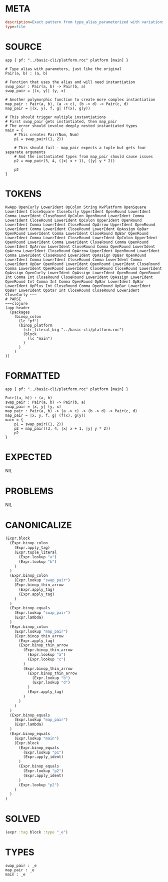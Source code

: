 # META
~~~ini
description=Exact pattern from type_alias_parameterized with variations
type=file
~~~
# SOURCE
~~~roc
app { pf: "../basic-cli/platform.roc" platform [main] }

# Type alias with parameters, just like the original
Pair(a, b) : (a, b)

# Function that uses the alias and will need instantiation
swap_pair : Pair(a, b) -> Pair(b, a)
swap_pair = |(x, y)| (y, x)

# Another polymorphic function to create more complex instantiation
map_pair : Pair(a, b), (a -> c), (b -> d) -> Pair(c, d)
map_pair = |(x, y), f, g| (f(x), g(y))

# This should trigger multiple instantiations
# First swap_pair gets instantiated, then map_pair
# The error should involve deeply nested instantiated types
main = {
    # This creates Pair(Num, Num)
    p1 = swap_pair((1, 2))

    # This should fail - map_pair expects a tuple but gets four separate arguments
    # And the instantiated types from map_pair should cause issues
    p2 = map_pair(3, 4, (|x| x + 1), (|y| y * 2))

    p2
}
~~~
# TOKENS
~~~text
KwApp OpenCurly LowerIdent OpColon String KwPlatform OpenSquare LowerIdent CloseSquare CloseCurly UpperIdent OpenRound LowerIdent Comma LowerIdent CloseRound OpColon OpenRound LowerIdent Comma LowerIdent CloseRound LowerIdent OpColon UpperIdent OpenRound LowerIdent Comma LowerIdent CloseRound OpArrow UpperIdent OpenRound LowerIdent Comma LowerIdent CloseRound LowerIdent OpAssign OpBar OpenRound LowerIdent Comma LowerIdent CloseRound OpBar OpenRound LowerIdent Comma LowerIdent CloseRound LowerIdent OpColon UpperIdent OpenRound LowerIdent Comma LowerIdent CloseRound Comma OpenRound LowerIdent OpArrow LowerIdent CloseRound Comma OpenRound LowerIdent OpArrow LowerIdent CloseRound OpArrow UpperIdent OpenRound LowerIdent Comma LowerIdent CloseRound LowerIdent OpAssign OpBar OpenRound LowerIdent Comma LowerIdent CloseRound Comma LowerIdent Comma LowerIdent OpBar OpenRound LowerIdent OpenRound LowerIdent CloseRound Comma LowerIdent OpenRound LowerIdent CloseRound CloseRound LowerIdent OpAssign OpenCurly LowerIdent OpAssign LowerIdent OpenRound OpenRound Int Comma Int CloseRound CloseRound LowerIdent OpAssign LowerIdent OpenRound Int Comma Int Comma OpenRound OpBar LowerIdent OpBar LowerIdent OpPlus Int CloseRound Comma OpenRound OpBar LowerIdent OpBar LowerIdent OpStar Int CloseRound CloseRound LowerIdent CloseCurly ~~~
# PARSE
~~~clojure
(app-header
  (packages
    (binop_colon
      (lc "pf")
      (binop_platform
        (str_literal_big "../basic-cli/platform.roc")
        (block
          (lc "main")
        )
      )
    )
))
~~~
# FORMATTED
~~~roc
app { pf: "../basic-cli/platform.roc" platform [main] }

Pair((a, b)) : (a, b)
swap_pair : Pair(a, b) -> Pair(b, a)
swap_pair = |x, y| (y, x)
map_pair : Pair(a, b) -> (a -> c) -> (b -> d) -> Pair(c, d)
map_pair = |x, y, f, g| (f(x), g(y))
main = {
	p1 = swap_pair((1, 2))
	p2 = map_pair((3, 4, |x| x + 1, |y| y * 2))
	p2
}
~~~
# EXPECTED
NIL
# PROBLEMS
NIL
# CANONICALIZE
~~~clojure
(Expr.block
  (Expr.binop_colon
    (Expr.apply_tag)
    (Expr.tuple_literal
      (Expr.lookup "a")
      (Expr.lookup "b")
    )
  )
  (Expr.binop_colon
    (Expr.lookup "swap_pair")
    (Expr.binop_thin_arrow
      (Expr.apply_tag)
      (Expr.apply_tag)
    )
  )
  (Expr.binop_equals
    (Expr.lookup "swap_pair")
    (Expr.lambda)
  )
  (Expr.binop_colon
    (Expr.lookup "map_pair")
    (Expr.binop_thin_arrow
      (Expr.apply_tag)
      (Expr.binop_thin_arrow
        (Expr.binop_thin_arrow
          (Expr.lookup "a")
          (Expr.lookup "c")
        )
        (Expr.binop_thin_arrow
          (Expr.binop_thin_arrow
            (Expr.lookup "b")
            (Expr.lookup "d")
          )
          (Expr.apply_tag)
        )
      )
    )
  )
  (Expr.binop_equals
    (Expr.lookup "map_pair")
    (Expr.lambda)
  )
  (Expr.binop_equals
    (Expr.lookup "main")
    (Expr.block
      (Expr.binop_equals
        (Expr.lookup "p1")
        (Expr.apply_ident)
      )
      (Expr.binop_equals
        (Expr.lookup "p2")
        (Expr.apply_ident)
      )
      (Expr.lookup "p2")
    )
  )
)
~~~
# SOLVED
~~~clojure
(expr :tag block :type "_e")
~~~
# TYPES
~~~roc
swap_pair : _e
map_pair : _e
main : _e
~~~
